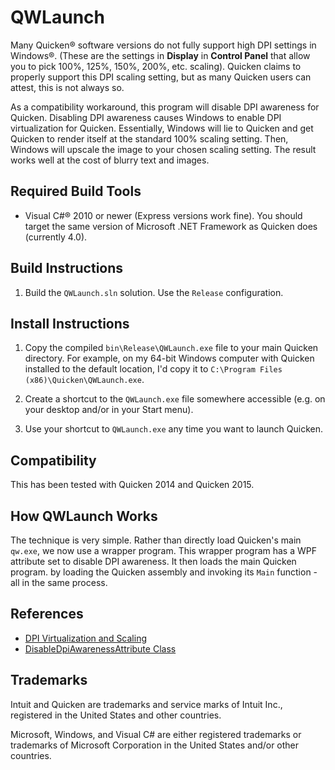 # QWLaunch #

Many Quicken® software versions do not fully support high DPI settings in
Windows®.  (These are the settings in **Display** in **Control Panel** that
allow you to pick 100%, 125%, 150%, 200%, etc. scaling).  Quicken claims to
properly support this DPI scaling setting, but as many Quicken users can attest,
this is not always so.

As a compatibility workaround, this program will disable DPI awareness for
Quicken.  Disabling DPI awareness causes Windows to enable DPI virtualization
for Quicken.  Essentially, Windows will lie to Quicken and get Quicken to
render itself at the standard 100% scaling setting.  Then, Windows will upscale
the image to your chosen scaling setting.  The result works well at the cost of
blurry text and images.

## Required Build Tools ##

* Visual C#® 2010 or newer (Express versions work fine).  You should target the
  same version of Microsoft .NET Framework as Quicken does (currently 4.0).

## Build Instructions ##

1. Build the `QWLaunch.sln` solution.  Use the `Release` configuration.

## Install Instructions ##

1. Copy the compiled `bin\Release\QWLaunch.exe` file to your main Quicken
   directory.  For example, on my 64-bit Windows computer with Quicken installed
   to the default location, I'd copy it to `C:\Program Files
   (x86)\Quicken\QWLaunch.exe`.

1. Create a shortcut to the `QWLaunch.exe` file somewhere accessible (e.g. on
   your desktop and/or in your Start menu).

1. Use your shortcut to `QWLaunch.exe` any time you want to launch Quicken.

## Compatibility ##

This has been tested with Quicken 2014 and Quicken 2015.

## How QWLaunch Works ##

The technique is very simple.  Rather than directly load Quicken's main
`qw.exe`, we now use a wrapper program.  This wrapper program has a WPF
attribute set to disable DPI awareness.  It then loads the main Quicken program.
by loading the Quicken assembly and invoking its `Main` function - all in the
same process.

## References ##

* [DPI Virtualization and Scaling][1]
* [DisableDpiAwarenessAttribute Class][2]

[1]: https://msdn.microsoft.com/en-us/library/windows/desktop/dn469266(v=vs.85).aspx#dpi_virtualization_and_scaling
[2]: https://msdn.microsoft.com/en-us/library/system.windows.media.disabledpiawarenessattribute(v=vs.100).aspx

## Trademarks ##

Intuit and Quicken are trademarks and service marks of Intuit Inc., registered
in the United States and other countries.

Microsoft, Windows, and Visual C# are either registered trademarks or trademarks
of Microsoft Corporation in the United States and/or other countries.
